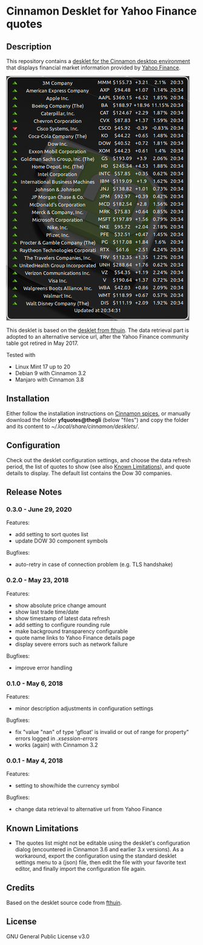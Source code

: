 # Cinnamon Desklet for Yahoo Finance quotes

## Description
This repository contains a [desklet for the Cinnamon desktop environment](https://cinnamon-spices.linuxmint.com/desklets) that displays financial market information provided by [Yahoo Finance](https://finance.yahoo.com/).

![Screenshot](screenshot.png)

This desklet is based on the [desklet from fthuin](https://github.com/fthuin/yahoofinance-cinnamon-desklet). The data retrieval part is adopted to an alternative service url, after the Yahoo Finance community table got retired in May 2017.

Tested with

- Linux Mint 17 up to 20
- Debian 9 with Cinnamon 3.2
- Manjaro with Cinnamon 3.8


## Installation
Either follow the installation instructions on [Cinnamon spices](https://cinnamon-spices.linuxmint.com/desklets), or manually download the folder **yfquotes@thegli** (below "files") and copy the folder and its content to *~/.local/share/cinnamon/desklets/*.

## Configuration
Check out the desklet configuration settings, and choose the data refresh period, the list of quotes to show (see also [Known Limitations](#known-limitations)), and quote details to display. The default list contains the Dow 30 companies.

## Release Notes

### 0.3.0 - June 29, 2020
Features:
* add setting to sort quotes list
* update DOW 30 component symbols

Bugfixes:
* auto-retry in case of connection problem (e.g. TLS handshake)

### 0.2.0 - May 23, 2018
Features:
* show absolute price change amount
* show last trade time/date
* show timestamp of latest data refresh
* add setting to configure rounding rule
* make background transparency configurable
* quote name links to Yahoo Finance details page
* display severe errors such as network failure

Bugfixes:
* improve error handling

### 0.1.0 - May 6, 2018
Features:
* minor description adjustments in configuration settings

Bugfixes:
* fix "value "nan" of type 'gfloat' is invalid or out of range for property" errors logged in *.xsession-errors*
* works (again) with Cinnamon 3.2

### 0.0.1 - May 4, 2018
Features:
* setting to show/hide the currency symbol

Bugfixes:
* change data retrieval to alternative url from Yahoo Finance

## Known Limitations

* The quotes list might not be editable using the desklet's configuration dialog (encountered in Cinnamon 3.6 and earlier 3.x versions). As a workaround, export the configuration using the standard desklet settings menu to a (json) file, then edit the file with your favorite text editor, and finally import the configuration file again.

## Credits
Based on the desklet source code from [fthuin](https://github.com/fthuin/yahoofinance-cinnamon-desklet).

## License
GNU General Public License v3.0
